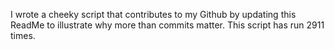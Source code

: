 I wrote a cheeky script that contributes to my Github by updating this ReadMe to illustrate why more than commits matter. This script has run 2911 times.